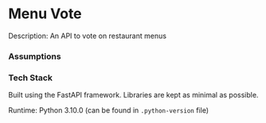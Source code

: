 # Menu Vote

Description: An API to vote on restaurant menus

### Assumptions

### Tech Stack
Built using the FastAPI framework. Libraries are kept as minimal as possible. 

Runtime: Python 3.10.0 (can be found in `.python-version` file)